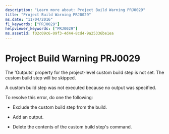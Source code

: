 ```yaml
---
description: "Learn more about: Project Build Warning PRJ0029"
title: "Project Build Warning PRJ0029"
ms.date: "11/04/2016"
f1_keywords: ["PRJ0029"]
helpviewer_keywords: ["PRJ0029"]
ms.assetid: f02c09c6-09f3-4d44-8cd4-9a25336be1ea
---
```

# Project Build Warning PRJ0029

The 'Outputs' property for the project-level custom build step is not set. The custom build step will be skipped.

A custom build step was not executed because no output was specified.

To resolve this error, do one the following:

- Exclude the custom build step from the build.

- Add an output.

- Delete the contents of the custom build step's command.
